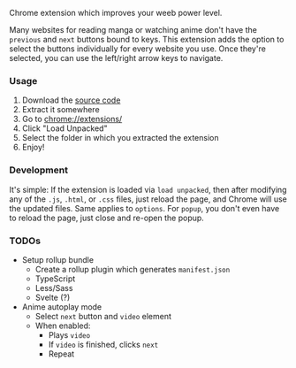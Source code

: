 Chrome extension which improves your weeb power level.

Many websites for reading manga or watching anime don't have the `previous` and `next` buttons bound to keys. This extension adds the option to select the buttons individually for every website you use. Once they're selected, you can use the left/right arrow keys to navigate.

### Usage

1. Download the [source code](./releases/latest)
2. Extract it somewhere
3. Go to [chrome://extensions/](chrome://extensions/)
4. Click "Load Unpacked"
5. Select the folder in which you extracted the extension
6. Enjoy!

### Development

It's simple: If the extension is loaded via `load unpacked`, then after modifying any of the `.js`, `.html`, or `.css` files, just reload the page, and Chrome will use the updated files. Same applies to `options`. For `popup`, you don't even have to reload the page, just close and re-open the popup.

### TODOs

- Setup rollup bundle
  - Create a rollup plugin which generates `manifest.json`
  - TypeScript
  - Less/Sass
  - Svelte (?)
- Anime autoplay mode
  - Select `next` button and `video` element
  - When enabled:
    - Plays `video`
    - If `video` is finished, clicks `next`
    - Repeat
